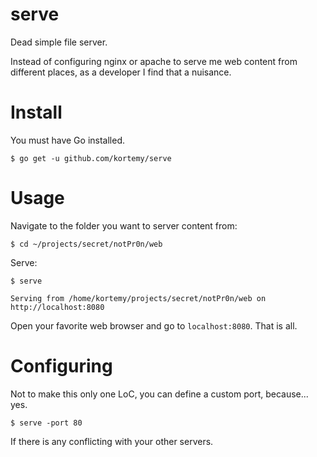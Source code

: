 # serve
Dead simple file server.

Instead of configuring nginx or apache to serve me web content from different places, as a developer I find that a nuisance.

# Install

You must have Go installed.

`$ go get -u github.com/kortemy/serve`

# Usage

Navigate to the folder you want to server content from:

`$ cd ~/projects/secret/notPr0n/web`

Serve:

`$ serve`

`Serving from /home/kortemy/projects/secret/notPr0n/web on http://localhost:8080`

Open your favorite web browser and go to `localhost:8080`. That is all.

# Configuring

Not to make this only one LoC, you can define a custom port, because... yes.

`$ serve -port 80`

If there is any conflicting with your other servers.
